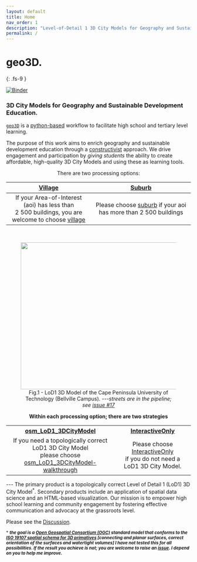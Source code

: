 ```yaml
---
layout: default
title: Home
nav_order: 1
description: "Level-of-Detail 1 3D City Models for Geography and Sustainable Development education."
permalink: /
---
```


# geo3D. 
<!--3D City Models for High School Learning-->  
{: .fs-9 }

[![Binder](https://mybinder.org/badge_logo.svg)](https://mybinder.org/v2/gh/AdrianKriger/geo3D/HEAD)


### 3D City Models for Geography and Sustainable Development Education. 
[`geo3D`](https://github.com/AdrianKriger/osm_LoD1_3DCityModel) is a [python-based](https://en.wikipedia.org/wiki/Python_(programming_language)) workflow to facilitate high school and tertiary level learning. 

<!-- The tool extends the core [TeachOSM](https://teachosm.org) curriculum (Module 1-4) and is --> 

The purpose of this work aims to enrich geography and sustainable development education through a [constructivist](https://en.wikipedia.org/wiki/Constructivism_(philosophy_of_education)) approach. We drive engagement and participation by *giving students* the ability to create affordable, high-quality 3D City Models and using these as learning tools. 

<!-- geo3D is ***meant for communities with no more than 2 500 buildings***. -->

<p align="center">There are two processing options:</p>

| [Village](https://github.com/AdrianKriger/geo3D/tree/main/village) | [Suburb](https://github.com/AdrianKriger/geo3D/tree/main/village) |
| :-----: | :-----: |
| If your Area-of-Interest (aoi) has less than <br /> 2 500 buildings, you are welcome to choose [village](https://github.com/AdrianKriger/geo3D/tree/main/village) | Please choose [suburb](https://github.com/AdrianKriger/geo3D/tree/main/suburb) if your aoi has more than 2 500 buildings |

<br>

 <figure><center>
  <img src="{{site.baseurl | prepend: site.url}}/img/CityJSON_Ninja_cputb.png" style="width: 800px; height: 400px; border: 0px">
  <figcaption>Fig.1 - LoD1 3D Model of the Cape Peninsula University of Technology (Bellville Campus). <em>---streets are in the pipeline; see <cite><a href="https://github.com/AdrianKriger/osm_LoD1_3DCityModel/issues/17"> issue #17</a></cite></em></figcaption>
</center></figure> 
<!-- <p align="center">
<img src="{{site.baseurl | prepend: site.url}}/img/CityJSON_Ninja_cput.png" style="width: 800px; height: 400px; border: 0px">
</p>
<p align="center">
    LoD1 3D Model of the Cape Peninsula University of Technology (Bellville Campus).
</p>
&nbsp;&nbsp;--> 

<p align="center"><b>Within each processing option; there are two strategies</b></p>

<!--| [osm_LoD1_3DCityModel](https://github.com/AdrianKriger/geo3D/blob/main/osm_LoD1_3DCityModel-walkthrough.ipynb) | [InteractivateOnly](https://github.com/AdrianKriger/geo3D/blob/main/interactiveOnly.ipynb) |
| :-----: | :-----: |
| If you need a topologically correct LoD1 3D City Model please choose [osm_LoD1_3DCityModel](https://github.com/AdrianKriger/geo3D/blob/main/osm_LoD1_3DCityModel-walkthrough.ipynb) | Please choose [InteractiveOnly](https://github.com/AdrianKriger/geo3D/blob/main/interactiveOnly.ipynb) if you do not need a LoD1 3D City Model |-->

<table>
  <tr>
    <th align="center"><a href="https://github.com/AdrianKriger/geo3D/blob/main/osm_LoD1_3DCityModel-walkthrough.ipynb">osm_LoD1_3DCityModel</a> </th>
    <th align="center"><a href="https://github.com/AdrianKriger/geo3D/blob/main/interactiveOnly.ipynb">InteractiveOnly</a> </th>
  </tr>
  <tr>
    <td align="center"> If you need a topologically correct LoD1 3D City Model <br> please choose <br> <a href="https://github.com/AdrianKriger/geo3D/blob/main/osm_LoD1_3DCityModel-walkthrough.ipynb">osm_LoD1_3DCityModel-walkthrough</a> </td>
    <td align="center"> Please choose <a href="https://github.com/AdrianKriger/geo3D/blob/main/interactiveOnly.ipynb">InteractiveOnly</a> <br> if you do not need a LoD1 3D City Model. </td>
  </tr>
</table>
---
The primary product is a topologically correct Level of Detail 1 (LoD1) 3D City Model<sup>*</sup>. Secondary products include an application of spatial data science and an HTML-based visualization. Our mission is to empower high school learning and community engagement by fostering effective communication and advocacy at the grassroots level.
 
Please see the [Discussion](https://github.com/AdrianKriger/geo3D/discussions/1).

<sup>* ***the goal is a [Open Geospatial Consortium (OGC)](https://www.ogc.org/standard/citygml/) standard model that conforms to the [ISO 19107 spatial schema for 3D primatives](https://www.iso.org/standard/66175.html) [connecting and planar surfaces, correct orientation of the surfaces and watertight volumes] I have not tested this for all possibilities. If the result you achieve is not; you are welcome to raise an [issue](https://github.com/AdrianKriger/osm_LoD1_3DCityModel/issues). I depend on you to help me improve.*** 
